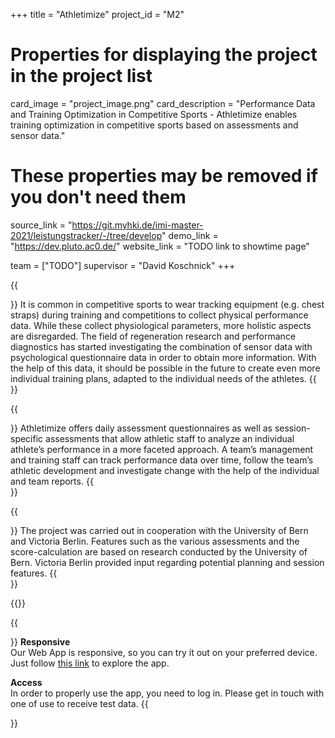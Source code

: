 
+++
title = "Athletimize"
project_id = "M2"

# Properties for displaying the project in the project list
card_image = "project_image.png"
card_description = "Performance Data and Training Optimization in Competitive Sports - Athletimize enables training optimization in competitive sports based on assessments and sensor data."

# These properties may be removed if you don't need them
source_link = "https://git.myhki.de/imi-master-2021/leistungstracker/-/tree/develop"
demo_link = "https://dev.pluto.ac0.de/"
website_link = "TODO link to showtime page"

team = ["TODO"]
supervisor = "David Koschnick"
+++


{{<section title="The Background">}}
It is common in competitive sports to wear tracking equipment (e.g. chest straps) during training and competitions to collect physical performance data. While these collect physiological parameters, more holistic aspects are disregarded.
The field of regeneration research and performance diagnostics has started investigating the combination of sensor data with psychological questionnaire data in order to obtain more information. With the help of this data, it should be possible in the future to create even more individual training plans, adapted to the individual needs of the athletes.
{{</section>}}


{{<section title="Where does Athletimize come in?">}}
Athletimize offers daily assessment questionnaires as well as session-specific assessments that allow athletic staff to analyze an individual athlete’s performance in a more faceted approach. A team’s management and training staff can track performance data over time, follow the team’s athletic development and investigate change with the help of the individual and team reports.
{{</section >}}

{{<section title="Research and Cooperation">}}
The project was carried out in cooperation with the University of Bern and Victoria Berlin.
Features such as the various assessments and the score-calculation are based on research conducted by the University of Bern.
Victoria Berlin provided input regarding potential planning and session features. 
{{</section >}}

{{<mediathek id="TODO">}}

{{<section title="Try it out">}}
**Responsive**\
Our Web App is responsive, so you can try it out on your preferred device. Just follow [this link](https://dev.pluto.ac0.de/) to explore the app.

**Access**\
In order to properly use the app, you need to log in. Please get in touch with one of use to receive test data.
{{</section>}}
